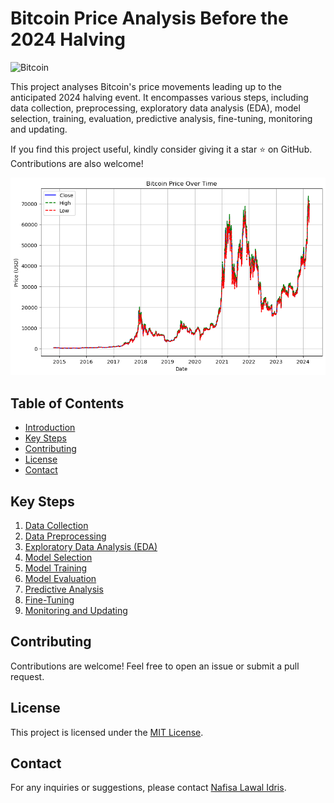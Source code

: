 # Bitcoin Price Analysis Before the 2024 Halving

![Bitcoin](https://img.shields.io/badge/Bitcoin-Price%20Analysis-blue)

This project analyses Bitcoin's price movements leading up to the anticipated 2024 halving event. It encompasses various steps, including data collection, preprocessing, exploratory data analysis (EDA), model selection, training, evaluation, predictive analysis, fine-tuning, monitoring and updating.

If you find this project useful, kindly consider giving it a star ⭐ on GitHub. Contributions are also welcome!

![BTC over time high to low](https://github.com/nafisalawalidris/Bitcoin-Price-Analysis-Before-the-2024-Halving/blob/main/BTC%20over%20time%20high%20to%20low.png)

## Table of Contents

- [Introduction](#bitcoin-price-analysis-before-the-2024-halving)
- [Key Steps](#key-steps)
- [Contributing](#contributing)
- [License](#license)
- [Contact](#contact)

## Key Steps

1. [Data Collection](#data-collection)
2. [Data Preprocessing](#data-preprocessing)
3. [Exploratory Data Analysis (EDA)](#exploratory-data-analysis-eda)
4. [Model Selection](#model-selection)
5. [Model Training](#model-training)
6. [Model Evaluation](#model-evaluation)
7. [Predictive Analysis](#predictive-analysis)
8. [Fine-Tuning](#fine-tuning)
9. [Monitoring and Updating](#monitoring-and-updating)

## Contributing

Contributions are welcome! Feel free to open an issue or submit a pull request.

## License

This project is licensed under the [MIT License](LICENSE).

## Contact

For any inquiries or suggestions, please contact [Nafisa Lawal Idris](https://github.com/nafisalawalidris).
